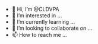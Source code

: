 - 👋 Hi, I’m @CLDVPA
- 👀 I’m interested in ...
- 🌱 I’m currently learning ...
- 💞️ I’m looking to collaborate on ...
- 📫 How to reach me ...

<!---
CLDVPA/CLDVPA is a ✨ special ✨ repository because its `README.md` (this file) appears on your GitHub profile.
You can click the Preview link to take a look at your changes.
--->
